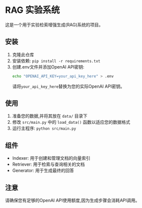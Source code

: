 # RAG 实验系统

这是一个用于实验检索增强生成(RAG)系统的项目。

## 安装

1. 克隆此仓库
2. 安装依赖: `pip install -r requirements.txt`
3. 创建.env文件并添加OpenAI API密钥: 
   ```bash
   echo "OPENAI_API_KEY=your_api_key_here" > .env
   ```
   请将`your_api_key_here`替换为您的实际OpenAI API密钥。

## 使用

1. 准备您的数据,并将其放在 `data/` 目录下
2. 修改 `src/main.py` 中的 `load_data()` 函数以适应您的数据格式
3. 运行主程序: `python src/main.py`

## 组件

- Indexer: 用于创建和管理文档的向量索引
- Retriever: 用于检索与查询相关的文档
- Generator: 用于生成最终的回答

## 注意

请确保您有足够的OpenAI API使用额度,因为生成步骤会消耗API调用。